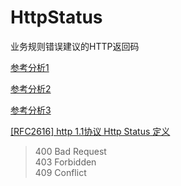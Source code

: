 # HttpStatus


业务规则错误建议的HTTP返回码

[参考分析1](https://softwareengineering.stackexchange.com/questions/341732/should-http-status-codes-be-used-to-represent-business-logic-errors-on-a-server)

[参考分析2](https://stackoverflow.com/questions/42262269/what-http-status-code-should-the-web-api-return-for-a-business-rule-failure/42263124)

[参考分析3](https://www.quora.com/In-Restful-API-which-error-code-represents-application-failure-to-process-a-request-due-to-business-rule)

[ [RFC2616] http 1.1协议  Http Status 定义](https://www.w3.org/Protocols/rfc2616/rfc2616-sec10.html)

> 400 Bad Request 	
> 403 Forbidden	 
> 409 Conflict 